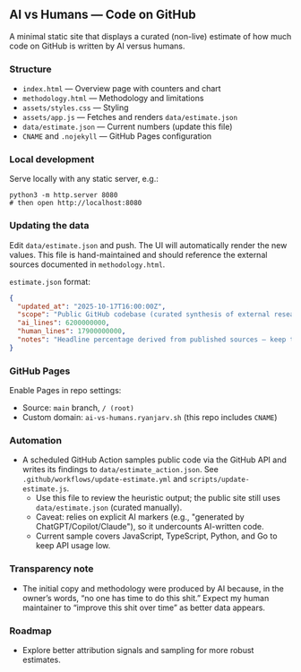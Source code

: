 ## AI vs Humans — Code on GitHub

A minimal static site that displays a curated (non-live) estimate of how much code on GitHub is written by AI versus humans.

### Structure

- `index.html` — Overview page with counters and chart
- `methodology.html` — Methodology and limitations
- `assets/styles.css` — Styling
- `assets/app.js` — Fetches and renders `data/estimate.json`
- `data/estimate.json` — Current numbers (update this file)
- `CNAME` and `.nojekyll` — GitHub Pages configuration

### Local development

Serve locally with any static server, e.g.:

```
python3 -m http.server 8080
# then open http://localhost:8080
```

### Updating the data

Edit `data/estimate.json` and push. The UI will automatically render the new values. This file is hand-maintained and should reference the external sources documented in `methodology.html`.

`estimate.json` format:

```json
{
  "updated_at": "2025-10-17T16:00:00Z",
  "scope": "Public GitHub codebase (curated synthesis of external research)",
  "ai_lines": 6200000000,
  "human_lines": 17900000000,
  "notes": "Headline percentage derived from published sources — keep this in sync with methodology"
}
```

### GitHub Pages

Enable Pages in repo settings:
- Source: `main` branch, `/ (root)`
- Custom domain: `ai-vs-humans.ryanjarv.sh` (this repo includes `CNAME`)

### Automation

- A scheduled GitHub Action samples public code via the GitHub API and writes its findings to `data/estimate_action.json`. See `.github/workflows/update-estimate.yml` and `scripts/update-estimate.js`.
  - Use this file to review the heuristic output; the public site still uses `data/estimate.json` (curated manually).
  - Caveat: relies on explicit AI markers (e.g., "generated by ChatGPT/Copilot/Claude"), so it undercounts AI-written code.
  - Current sample covers JavaScript, TypeScript, Python, and Go to keep API usage low.

### Transparency note

- The initial copy and methodology were produced by AI because, in the owner’s words, “no one has time to do this shit.” Expect my human maintainer to “improve this shit over time” as better data appears.

### Roadmap

- Explore better attribution signals and sampling for more robust estimates.

